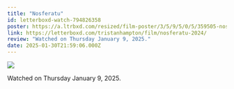 ```yaml
---
title: "Nosferatu"
id: letterboxd-watch-794826358
poster: https://a.ltrbxd.com/resized/film-poster/3/5/9/5/0/5/359505-nosferatu-2024-0-600-0-900-crop.jpg?v=a12d4ad648
link: https://letterboxd.com/tristanhampton/film/nosferatu-2024/
review: "Watched on Thursday January 9, 2025."
date: 2025-01-30T21:59:06.000Z
---
```

 <p><img src="https://a.ltrbxd.com/resized/film-poster/3/5/9/5/0/5/359505-nosferatu-2024-0-600-0-900-crop.jpg?v=a12d4ad648"/></p> <p>Watched on Thursday January 9, 2025.</p>
